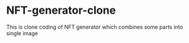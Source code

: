 # NFT-generator-clone
This is clone coding of NFT generator which combines some parts into single image
